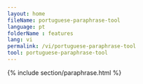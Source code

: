 ```yaml
---
layout: home
fileName: portuguese-paraphrase-tool
language: pt
folderName : features
lang: vi
permalink: /vi/portuguese-paraphrase-tool
tool: portuguese-paraphrase-tool
---
```

{% include section/paraphrase.html %}